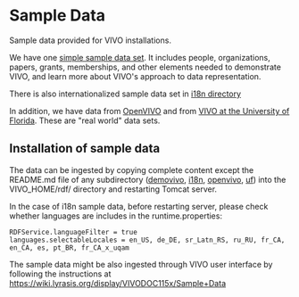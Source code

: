 # Sample Data
 
 Sample data provided for VIVO installations.
 
 We have one [simple sample data set](./demovivo/README.md).  It includes people, organizations, papers, grants, memberships, 
 and other elements needed to demonstrate VIVO, and learn more about VIVO's approach to data representation. 

 There is also internationalized sample data set in [i18n directory](./i18n/README.md) 
 
 In addition, we have data from [OpenVIVO](http://openvivo.org) and from [VIVO at the University of Florida](http://vivo.ufl.edu).  These are "real world" data sets.
 
 ## Installation of sample data
 
 The data can be ingested by copying complete content except the README.md file of any subdirectory ([demovivo](./demovivo), [i18n](./i18n), 
 [openvivo](./openvivo), [uf](./uf)) into the VIVO_HOME/rdf/ directory and restarting Tomcat server. 
 
 In the case of i18n sample data, before restarting server, please check whether languages are includes in the runtime.properties:
```
RDFService.languageFilter = true
languages.selectableLocales = en_US, de_DE, sr_Latn_RS, ru_RU, fr_CA, en_CA, es, pt_BR, fr_CA_x_uqam
```
 
The sample data might be also ingested through VIVO user interface by following the instructions at 
https://wiki.lyrasis.org/display/VIVODOC115x/Sample+Data
  
